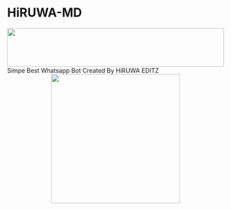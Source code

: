 # HiRUWA-MD

<img src="https://i.imgur.com/dBaSKWF.gif" height="90" width="100%">
Simpe Best Whatsapp Bot Created By HiRUWA EDITZ
<div class = "repo" align = "center">
 
<a href = "#">
<img src = "https://i.ibb.co/20s2zWVL/20250419-095346.png"  width="300" height="300">
